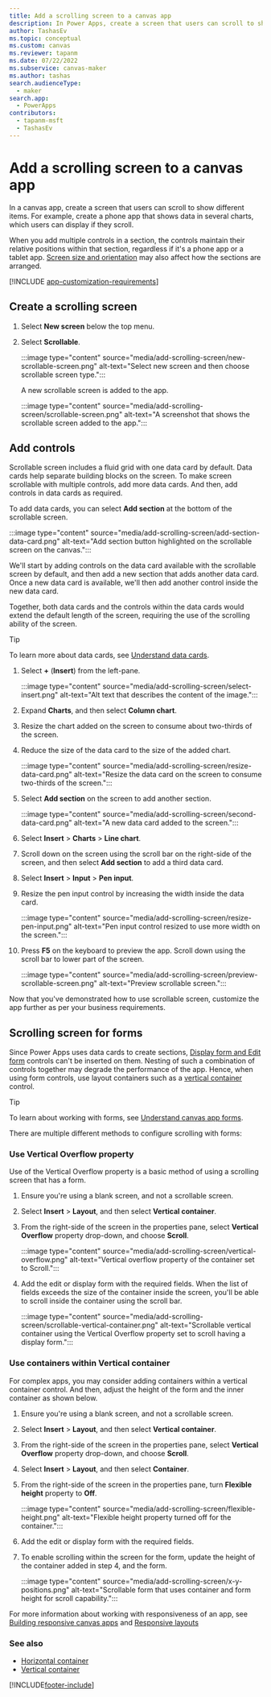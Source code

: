 ```yaml
---
title: Add a scrolling screen to a canvas app
description: In Power Apps, create a screen that users can scroll to show more types of content than the screen can show at a time in a canvas app.
author: TashasEv
ms.topic: conceptual
ms.custom: canvas
ms.reviewer: tapanm
ms.date: 07/22/2022
ms.subservice: canvas-maker
ms.author: tashas
search.audienceType: 
  - maker
search.app: 
  - PowerApps
contributors:
  - tapanm-msft
  - TashasEv
---
```


# Add a scrolling screen to a canvas app

In a canvas app, create a screen that users can scroll to show different items. For example, create a phone app that shows data in several charts, which users can display if they scroll.

When you add multiple controls in a section, the controls maintain their relative positions within that section, regardless if it's a phone app or a tablet app. [Screen size and orientation](set-aspect-ratio-portrait-landscape.md) may also affect how the sections are arranged.  

[!INCLUDE [app-customization-requirements](../../includes/app-customization-requirements.md)]

## Create a scrolling screen

1. Select **New screen** below the top menu.

1. Select **Scrollable**.

    :::image type="content" source="media/add-scrolling-screen/new-scrollable-screen.png" alt-text="Select new screen and then choose scrollable screen type.":::

    A new scrollable screen is added to the app.

    :::image type="content" source="media/add-scrolling-screen/scrollable-screen.png" alt-text="A screenshot that shows the scrollable screen added to the app.":::

## Add controls

Scrollable screen includes a fluid grid with one data card by default. Data cards help separate building blocks on the screen. To make screen scrollable with multiple controls, add more data cards. And then, add controls in data cards as required.

To add data cards, you can select **Add section** at the bottom of the scrollable screen.

:::image type="content" source="media/add-scrolling-screen/add-section-data-card.png" alt-text="Add section button highlighted on the scrollable screen on the canvas.":::

We'll start by adding controls on the data card available with the scrollable screen by default, and then add a new section that adds another data card. Once a new data card is available, we'll then add another control inside the new data card.

Together, both data cards and the controls within the data cards would extend the default length of the screen, requiring the use of the scrolling ability of the screen.

> [!TIP]
> To learn more about data cards, see [Understand data cards](working-with-cards.md).

1. Select **+** (**Insert**) from the left-pane.

    :::image type="content" source="media/add-scrolling-screen/select-insert.png" alt-text="Alt text that describes the content of the image.":::

1. Expand **Charts**, and then select **Column chart**.

1. Resize the chart added on the screen to consume about two-thirds of the screen.

1. Reduce the size of the data card to the size of the added chart.

    :::image type="content" source="media/add-scrolling-screen/resize-data-card.png" alt-text="Resize the data card on the screen to consume two-thirds of the screen.":::

1. Select **Add section** on the screen to add another section.

    :::image type="content" source="media/add-scrolling-screen/second-data-card.png" alt-text="A new data card added to the screen.":::

1. Select **Insert** > **Charts** > **Line chart**.

1. Scroll down on the screen using the scroll bar on the right-side of the screen, and then select **Add section** to add a third data card.

1. Select **Insert** > **Input** > **Pen input**.

1. Resize the pen input control by increasing the width inside the data card.

    :::image type="content" source="media/add-scrolling-screen/resize-pen-input.png" alt-text="Pen input control resized to use more width on the screen.":::

1. Press **F5** on the keyboard to preview the app. Scroll down using the scroll bar to lower part of the screen.

    :::image type="content" source="media/add-scrolling-screen/preview-scrollable-screen.png" alt-text="Preview scrollable screen.":::

Now that you've demonstrated how to use scrollable screen, customize the app further as per your business requirements.

## Scrolling screen for forms

Since Power Apps uses data cards to create sections, [Display form and Edit form](controls/control-form-detail.md) controls can't be inserted on them. Nesting of such a combination of controls together may degrade the performance of the app. Hence, when using form controls, use layout containers such as a [vertical container](controls/control-vertical-container.md) control.

> [!TIP]
> To learn about working with forms, see [Understand canvas app forms](working-with-forms.md).

There are multiple different methods to configure scrolling with forms:

### Use Vertical Overflow property

Use of the Vertical Overflow property is a basic method of using a scrolling screen that has a form.

1. Ensure you're using a blank screen, and not a scrollable screen.

1. Select **Insert** > **Layout**, and then select **Vertical container**.

1. From the right-side of the screen in the properties pane, select **Vertical Overflow** property drop-down, and choose **Scroll**.

    :::image type="content" source="media/add-scrolling-screen/vertical-overflow.png" alt-text="Vertical overflow property of the container set to Scroll.":::

1. Add the edit or display form with the required fields. When the list of fields exceeds the size of the container inside the screen, you'll be able to scroll inside the container using the scroll bar.

    :::image type="content" source="media/add-scrolling-screen/scrollable-vertical-container.png" alt-text="Scrollable vertical container using the Vertical Overflow property set to scroll having a display form.":::

### Use containers within Vertical container

For complex apps, you may consider adding containers within a vertical container control. And then, adjust the height of the form and the inner container as shown below.

1. Ensure you're using a blank screen, and not a scrollable screen.

1. Select **Insert** > **Layout**, and then select **Vertical container**.

1. From the right-side of the screen in the properties pane, select **Vertical Overflow** property drop-down, and choose **Scroll**.

1. Select **Insert** > **Layout**, and then select **Container**.

1. From the right-side of the screen in the properties pane, turn **Flexible height** property to **Off**.

    :::image type="content" source="media/add-scrolling-screen/flexible-height.png" alt-text="Flexible height property turned off for the container.":::

1. Add the edit or display form with the required fields.

1. To enable scrolling within the screen for the form, update the height of the container added in step 4, and the form.

    :::image type="content" source="media/add-scrolling-screen/x-y-positions.png" alt-text="Scrollable form that uses container and form height for scroll capability.":::

For more information about working with responsiveness of an app, see [Building responsive canvas apps](build-responsive-apps.md) and [Responsive layouts](create-responsive-layout.md)

### See also

- [Horizontal container](controls/control-horizontal-container.md)
- [Vertical container](controls/control-vertical-container.md)

[!INCLUDE[footer-include](../../includes/footer-banner.md)]